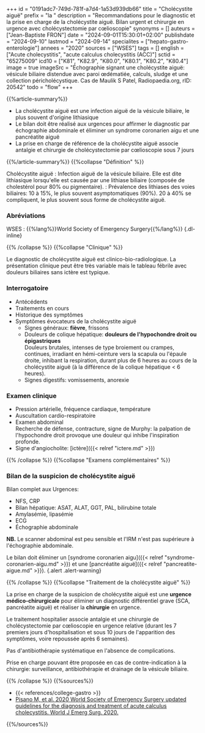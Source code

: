 +++
id = "0191adc7-749d-781f-a7d4-1a53d939db66"
title = "Cholécystite aiguë"
prefix = "la "
description = "Recommandations pour le diagnostic et la prise en charge de la cholécystite aiguë. Bilan urgent et chirurgie en urgence avec cholécystectomie par cœlioscopie"
synonyms = []
auteurs = ["Jean-Baptiste FRON"]
date = "2024-09-01T15:30:01+02:00"
publishdate = "2024-09-10"
lastmod = "2024-09-14"
specialites = ["hepato-gastro-enterologie"]
annees = "2020"
sources = ["WSES"]
tags = []
english = ["Acute cholecystitis", "acute calculus cholecystitis (ACC)"]
sctid = "65275009"
icd10 = ["K81", "K82.9", "K80.0", "K80.1", "K80.2", "K80.4"]
image = true
imageSrc = "Échographie signant une cholécystite aiguë: vésicule biliaire distendue avec paroi œdématiée, calculs, sludge et  une collection péricholécystique. Cas de Maulik S Patel, Radiopaedia.org, rID: 20542"
todo = "flow"
+++

{{%article-summary%}}

- La cholécystite aiguë est une infection aiguë de la vésicule biliaire, le plus souvent d'origine lithiasique
- Le bilan doit être réalisé aux urgences pour affirmer le diagnostic par échographie abdominale et éliminer un syndrome coronarien aigu et une pancréatite aiguë
- La prise en charge de référence de la cholécystite aiguë associe antalgie et chirurgie de cholécystectomie par cœlioscopie sous 7 jours

{{%/article-summary%}}
{{%collapse "Définition" %}}

Cholécystite aiguë
: Infection aiguë de la vésicule biliaire. Elle est dite lithiasique lorsqu'elle est causée par une lithiase biliaire (composée de cholestérol pour 80% ou pigmentaire).
: Prévalence des lithiases des voies biliaires: 10 à 15%, le plus souvent asymptomatiques (90%). 20 à 40% se compliquent, le plus souvent sous forme de cholécystite aiguë.

### Abréviations

WSES
: {{%lang%}}World Society of Emergency Surgery{{%/lang%}}
{.dl-inline}

{{% /collapse %}}
{{%collapse "Clinique" %}}

Le diagnostic de cholécystite aiguë est clinico-bio-radiologique. La présentation clinique peut être très variable mais le tableau fébrile avec douleurs biliaires sans ictère est typique.

### Interrogatoire

- Antécédents
- Traitements en cours
- Historique des symptômes
- Symptômes évocateurs de la cholécystite aiguë
  - Signes généraux: **fièvre**, frissons
  - Douleurs de colique hépatique: **douleurs de l'hypochondre droit ou épigastriques**  
    Douleurs brutales, intenses de type broiement ou crampes, continues, irradiant en hémi-ceinture vers la scapula ou l'épaule droite, inhibant la respiration, durant plus de 6 heures au cours de la cholécystite aiguë (à la différence de la colique hépatique < 6 heures).
  - Signes digestifs: vomissements, anorexie

### Examen clinique

- Pression artérielle, fréquence cardiaque, température
- Auscultation cardio-respiratoire
- Examen abdominal  
  Recherche de défense, contracture, signe de Murphy: la palpation de l'hypochondre droit provoque une douleur qui inhibe l'inspiration profonde.
- Signe d'angiocholite: [ictère]({{< relref "ictere.md" >}})

{{% /collapse %}}
{{%collapse "Examens complémentaires" %}}

### Bilan de la suspicion de cholécystite aiguë

Bilan complet aux Urgences:

- NFS, CRP
- Bilan hépatique: ASAT, ALAT, GGT, PAL, bilirubine totale
- Amylasémie, lipasémie
- ECG
- Échographie abdominale

**NB.** Le scanner abdominal est peu sensible et l'IRM n'est pas supérieure à l'échographie abdominale.

Le bilan doit éliminer un [syndrome coronarien aigu]({{< relref "syndrome-coronarien-aigu.md" >}}) et une [pancréatite aiguë]({{< relref "pancreatite-aigue.md" >}}).
{.alert .alert-warning}

{{% /collapse %}}
{{%collapse "Traitement de la cholécystite aiguë" %}}

La prise en charge de la suspicion de cholécystite aiguë est une **urgence médico-chirurgicale** pour éliminer un diagnostic différentiel grave (SCA, pancréatite aiguë) et réaliser la **chirurgie** en urgence.

Le traitement hospitalier associe antalgie et une chirurgie de cholécystectomie par cœlioscopie en urgence relative (durant les 7 premiers jours d'hospitalisation et sous 10 jours de l'apparition des symptômes, voire repoussée après 6 semaines).

Pas d'antibiothérapie systématique en l'absence de complications.

Prise en charge pouvant être proposée en cas de contre-indication à la chirurgie: surveillance, antibiothérapie et drainage de la vésicule biliaire.

{{% /collapse %}}
{{%sources%}}

- {{< references/college-gastro >}}
- [Pisano M, et al. 2020 World Society of Emergency Surgery updated guidelines for the diagnosis and treatment of acute calculus cholecystitis. World J Emerg Surg. 2020.](https://www.ncbi.nlm.nih.gov/pmc/articles/PMC7643471/)

{{%/sources%}}
